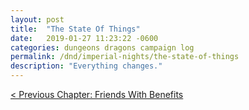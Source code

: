 ```yaml
---
layout: post
title:  "The State Of Things"
date:   2019-01-27 11:23:22 -0600
categories: dungeons dragons campaign log
permalink: /dnd/imperial-nights/the-state-of-things
description: "Everything changes."
---
```




[< Previous Chapter: Friends With Benefits](/dnd/imperial-nights/friends-with-benefits)
